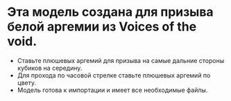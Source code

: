 # Эта модель создана для призыва белой аргемии из Voices of the void.
* Ставьте плюшевых аргемий для призыва на самые дальние стороны кубиков на середину.
* Для прохода по часовой стрелке ставьте плюшевых аргемий по цвету.
* Модель готова к импортации и имеет все необходимые файлы.
